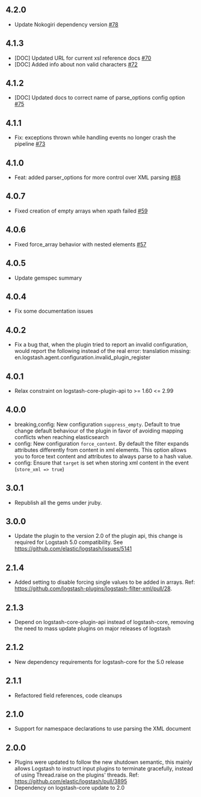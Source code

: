 ## 4.2.0
  - Update Nokogiri dependency version [#78](https://github.com/logstash-plugins/logstash-filter-xml/pull/78)

## 4.1.3
  - [DOC] Updated URL for current xsl reference docs [#70](https://github.com/logstash-plugins/logstash-filter-xml/pull/70)
  - [DOC] Added info about non valid characters [#72](https://github.com/logstash-plugins/logstash-filter-xml/pull/72)  

## 4.1.2
  - [DOC] Updated docs to correct name of parse_options config option [#75](https://github.com/logstash-plugins/logstash-filter-xml/pull/75)

## 4.1.1
  - Fix: exceptions thrown while handling events no longer crash the pipeline [#73](https://github.com/logstash-plugins/logstash-filter-xml/pull/73)

## 4.1.0
  - Feat: added parser_options for more control over XML parsing [#68](https://github.com/logstash-plugins/logstash-filter-xml/pull/68)

## 4.0.7
  - Fixed creation of empty arrays when xpath failed [#59](https://github.com/logstash-plugins/logstash-filter-xml/pull/59)

## 4.0.6
  - Fixed force_array behavior with nested elements [#57](https://github.com/logstash-plugins/logstash-filter-xml/pull/57)

## 4.0.5
  - Update gemspec summary

## 4.0.4
  - Fix some documentation issues

## 4.0.2
  - Fix a bug that, when the plugin tried to report an invalid configuration, would report the following instead of the real error:
    translation missing: en.logstash.agent.configuration.invalid_plugin_register

## 4.0.1
  - Relax constraint on logstash-core-plugin-api to >= 1.60 <= 2.99

## 4.0.0
  - breaking,config: New configuration `suppress_empty`. Default to true change default behaviour of the plugin in favor of avoiding mapping conflicts when reaching elasticsearch
  - config: New configuration `force_content`. By default the filter expands attributes differently from content in xml elements.
    This option allows you to force text content and attributes to always parse to a hash value.
  - config: Ensure that `target` is set when storing xml content in the event (`store_xml => true`)

## 3.0.1
  - Republish all the gems under jruby.

## 3.0.0
  - Update the plugin to the version 2.0 of the plugin api, this change is required for Logstash 5.0 compatibility. See https://github.com/elastic/logstash/issues/5141

## 2.1.4
  - Added setting to disable forcing single values to be added in arrays. Ref: https://github.com/logstash-plugins/logstash-filter-xml/pull/28.

## 2.1.3
  - Depend on logstash-core-plugin-api instead of logstash-core, removing the need to mass update plugins on major releases of logstash

## 2.1.2
  - New dependency requirements for logstash-core for the 5.0 release

## 2.1.1
 - Refactored field references, code cleanups

## 2.1.0
 - Support for namespace declarations to use parsing the XML document

## 2.0.0
 - Plugins were updated to follow the new shutdown semantic, this mainly allows Logstash to instruct input plugins to terminate gracefully,
   instead of using Thread.raise on the plugins' threads. Ref: https://github.com/elastic/logstash/pull/3895
 - Dependency on logstash-core update to 2.0

